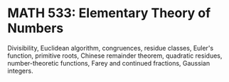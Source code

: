 # MATH 533: Elementary Theory of Numbers

Divisibility, Euclidean algorithm, congruences, residue classes, Euler's function, primitive roots, Chinese remainder theorem, quadratic residues, number-theoretic functions, Farey and continued fractions, Gaussian integers.
